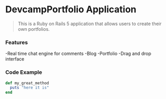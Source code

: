 # DevcampPortfolio Application
> This is a Ruby on Rails 5 application that allows users to create their own portfolios.
### Features

-Real time chat engine for comments
-Blog
-Portfolio
-Drag and drop interface

### Code Example

```ruby
def my_great_method
  puts "here it is"
end
```
